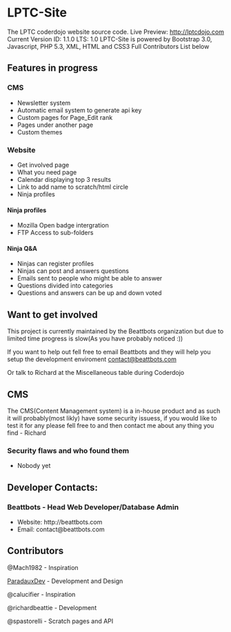 # LPTC-Site
The LPTC coderdojo website source code.
Live Preview: http://lptcdojo.com
Current Version ID: 1.1.0
LTS: 1.0
LPTC-Site is powered by Bootstrap 3.0, Javascript, PHP 5.3, XML, HTML and CSS3
Full Contributors List below


<h2>Features in progress</h2>
<h3>CMS</h3>
<ul>
<li>Newsletter system</li>
<li>Automatic email system to generate api key</li>
<li>Custom pages for Page_Edit rank</li>
<li>Pages under another page</li>
<li>Custom themes</li>
</ul>
<h3>Website</h3>
<ul>
<li>Get involved page</li>
<li>What you need page</li>
<li>Calendar displaying top 3 results</li>
<li>Link to add name to scratch/html circle</li>
<li>Ninja profiles</li>
</ul>
<h4>Ninja profiles</h4>
<ul>
<li>Mozilla Open badge intergration</li>
<li>FTP Access to sub-folders</li>
</ul>

<h4>Ninja Q&A</h4>
<ul>
<li>Ninjas can register profiles</li>
<li>Ninjas can post and answers questions</li>
<li>Emails sent to people who might be able to answer</li>
<li>Questions divided into categories</li>
<li>Questions and answers can be up and down voted</li>
</ul>

<h2>Want to get involved</h2>

This project is currently maintained by the Beattbots organization but due to limited time progress is slow(As you have probably noticed :)) 

If you want to help out fell free to email Beattbots and they will help you setup the development enviroment
<a href="mailto:contact@beattbots.com">contact@beattbots.com</a>

Or talk to Richard at the Miscellaneous table during Coderdojo 

<h2>CMS</h2>

<p>The CMS(Content Management system) is a in-house product and as such it will probably(most likly) have some security issuess, if you would like to test it for any please fell free to and then contact me about any thing you find - Richard</p>

<h3>Security flaws and who found them</h3>
<ul>
  <li>Nobody yet</li>
</ul>

## Developer Contacts:
### Beattbots - Head Web Developer/Database Admin
<ul>
<li>Website: http://beattbots.com</li>
<li>Email: contact@beattbots.com</li>
</ul>

## Contributors
@Mach1982 - Inspiration 

<a href="https://paradaux.ie">ParadauxDev</a> - Development and Design

@calucifier - Inspiration

@richardbeattie - Development

@spastorelli - Scratch pages and API

